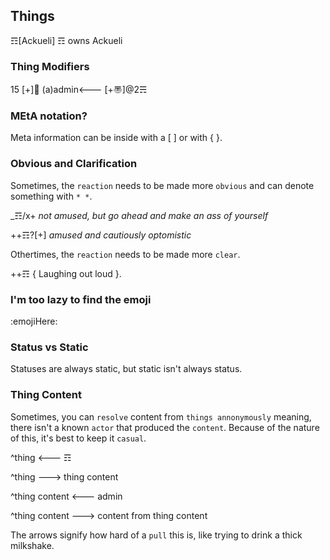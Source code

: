 ## Things
☶[Ackueli] ☶ owns Ackueli

### Thing Modifiers
15 [+]👀
(a)admin<--- [+〠]@2☴

### MEtA notation?
Meta information can be inside with a [ ] or with { }.

### Obvious and Clarification
Sometimes, the `reaction` needs to be made more `obvious` and can denote something with `* *`.

_☶/x+ *not amused, but go ahead and make an ass of yourself*

++☶?[+] *amused and cautiously optomistic*

Othertimes, the `reaction` needs to be made more `clear`.

++☶ { Laughing out loud }.

### I'm too lazy to find the emoji 
:emojiHere:

### Status vs Static
Statuses are always static, but static isn't always status.

### Thing Content
Sometimes, you can `resolve` content from `things annonymously` meaning, there isn't a known `actor` that produced the `content`.  Because of the nature of this, it's best to keep it `casual`.

^thing <--- ☶

^thing ---> thing content

^thing content <--- admin

^thing content ---> content from thing content

The arrows signify how hard of a `pull` this is, like trying to drink a thick milkshake.